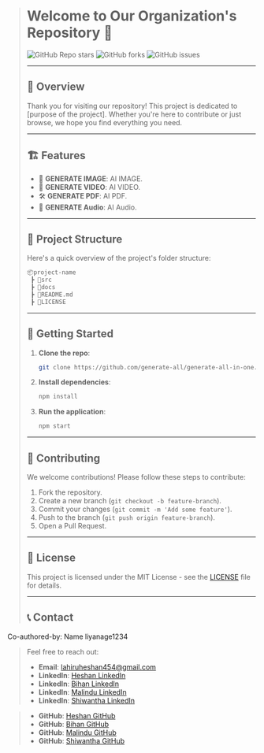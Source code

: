 > # Welcome to Our Organization's Repository 🎉
> 
> ![GitHub Repo stars](https://img.shields.io/github/stars/generate-all/generate-all-in-one.git?style=social)
> ![GitHub forks](https://img.shields.io/github/forks/generate-all/generate-all-in-one.git?style=social)
> ![GitHub issues](https://img.shields.io/github/issues/generate-all/generate-all-in-one.git)
> 
> ---
> 
> ## 🌟 Overview
> 
> Thank you for visiting our repository! This project is dedicated to [purpose of the project]. Whether you're here to contribute or just browse, we hope you find everything you need.
> 
> ---
> 
> ## 🏗️ Features
> 
> - 🔧 **GENERATE IMAGE**: AI IMAGE.
> - 🚀 **GENERATE VIDEO**: AI VIDEO.
> - 🛠️ **GENERATE PDF**: AI PDF.
> - 🤝 **GENERATE Audio**: AI Audio.
> 
> ---
> 
> ## 📂 Project Structure
> 
> Here's a quick overview of the project's folder structure:
> 
> ```bash
> 📦project-name
>  ┣ 📂src
>  ┣ 📂docs
>  ┣ 📜README.md
>  ┣ 📜LICENSE
> ```
> 
> ---
> 
> ## 🚀 Getting Started
> 
> 1. **Clone the repo**: 
>    ```bash
>    git clone https://github.com/generate-all/generate-all-in-one.git
>    ```
> 
> 2. **Install dependencies**:
>    ```bash
>    npm install
>    ```
> 
> 3. **Run the application**:
>    ```bash
>    npm start
>    ```
> 
> ---
> 
> ## 🤝 Contributing
> 
> We welcome contributions! Please follow these steps to contribute:
> 
> 1. Fork the repository.
> 2. Create a new branch (`git checkout -b feature-branch`).
> 3. Commit your changes (`git commit -m 'Add some feature'`).
> 4. Push to the branch (`git push origin feature-branch`).
> 5. Open a Pull Request.
> 
> ---
> 
> ## 📄 License
> 
> This project is licensed under the MIT License - see the [LICENSE](LICENSE) file for details.
> 
> ---
> 
> ## 📞 Contact
>
> 
Co-authored-by: Name liyanage1234


> Feel free to reach out:
> 
> - **Email**: lahiruheshan454@gmail.com
> - **LinkedIn**: [Heshan LinkedIn](https://www.linkedin.com/in/lahiru-heshan-20175b299/)
> - **LinkedIn**: [Bihan LinkedIn](https://www.linkedin.com/in/bihan-madhusankha-2b61142b6/)
> - **LinkedIn**: [Malindu LinkedIn](https://www.linkedin.com/in/malindu-delpitiya/)
> - **LinkedIn**: [Shiwantha LinkedIn](https://www.linkedin.com/in/shiwantha-prasad-4792502ab/)

> - **GitHub**: [Heshan GitHub](https://github.com/Heshan-Lahiru)
> - **GitHub**: [Bihan GitHub](https://github.com/BihanMadhusankha)
> - **GitHub**: [Malindu GitHub](https://github.com/MalinduDelpitiya55)
> - **GitHub**: [Shiwantha GitHub](https://github.com/SHIWANTHAofficial)
